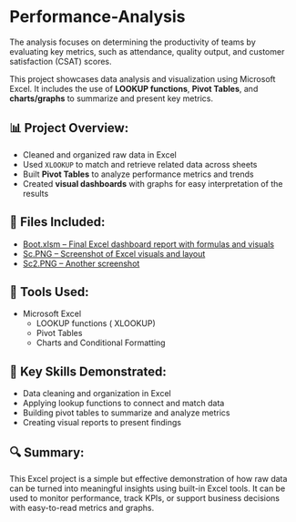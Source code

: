 # Performance-Analysis
The analysis focuses on determining the productivity of teams by evaluating key metrics, such as attendance, quality output, and customer satisfaction (CSAT) scores.

This project showcases data analysis and visualization using Microsoft Excel. It includes the use of **LOOKUP functions**, **Pivot Tables**, and **charts/graphs** to summarize and present key metrics.

## 📊 Project Overview:
- Cleaned and organized raw data in Excel
- Used `XLOOKUP` to match and retrieve related data across sheets
- Built **Pivot Tables** to analyze performance metrics and trends
- Created **visual dashboards** with graphs for easy interpretation of the results

## 📁 Files Included:
- [Boot.xlsm – Final Excel dashboard report with formulas and visuals](https://github.com/J-Masula/Performance-Analysis/blob/main/Boot.xlsm)
- [Sc.PNG – Screenshot of Excel visuals and layout](https://github.com/J-Masula/Performance-Analysis/blob/main/Sc.PNG)
- [Sc2.PNG – Another screenshot](https://github.com/J-Masula/Performance-Analysis/blob/main/Sc2.PNG)
  

## 🧰 Tools Used:
- Microsoft Excel
  - LOOKUP functions ( XLOOKUP)
  - Pivot Tables
  - Charts and Conditional Formatting

## 🧠 Key Skills Demonstrated:
- Data cleaning and organization in Excel
- Applying lookup functions to connect and match data
- Building pivot tables to summarize and analyze metrics
- Creating visual reports to present findings

## 🔍 Summary:
This Excel project is a simple but effective demonstration of how raw data can be turned into meaningful insights using built-in Excel tools. It can be used to monitor performance, track KPIs, or support business decisions with easy-to-read metrics and graphs.
